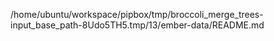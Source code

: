 /home/ubuntu/workspace/pipbox/tmp/broccoli_merge_trees-input_base_path-8Udo5TH5.tmp/13/ember-data/README.md